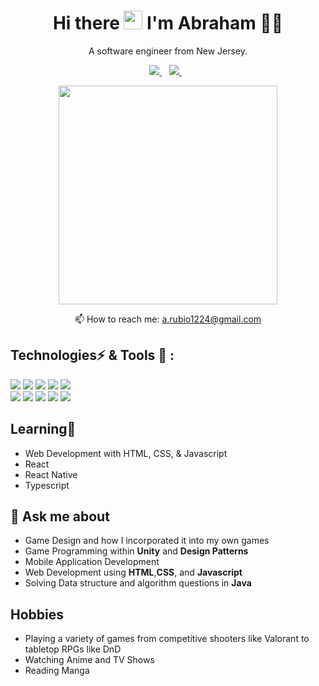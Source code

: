 
<h1 align='center'>
  Hi there <img src="https://raw.githubusercontent.com/MartinHeinz/MartinHeinz/master/wave.gif" width="30px">
 I'm Abraham 👨‍💻
</h1>

<p align='center'>
  A software engineer from New Jersey.
</p>

<p align='center'>

 <a href="https://www.linkedin.com/in/abraham-rubio/">
    <img src="https://img.shields.io/badge/linkedin-%230077B5.svg?&style=for-the-badge&logo=linkedin&logoColor=white" />
  </a>&nbsp;&nbsp;
<a href="https://abe-54.itch.io/">
    <img src="https://img.shields.io/badge/Itch.io-FA5C5C?style=for-the-badge&logo=itchdotio&logoColor=white" />
  </a>&nbsp;&nbsp;
</p>

<p align='center'>
  <a href="#"><img src="https://github-readme-stats-sigma-five.vercel.app/api?username=Abe-54&show_icons=true&theme=dark" width="350"></a>
</p>

<p align='center'>
  📫 How to reach me: <a href='mailto:a.rubio1224@gmail.com'>a.rubio1224@gmail.com</a>
</p>

<p>
  <h2 align='start'><b>Technologies⚡ & Tools 🔧 :</b></h2>
</p>

<p align='start'>
 <a href="#"><img src="https://img.shields.io/badge/c%23-%23239120.svg?style=for-the-badge&logo=c-sharp&logoColor=white"></a>
 <a href="#"><img src="https://img.shields.io/badge/java-%23ED8B00.svg?style=for-the-badge&logo=java&logoColor=white"></a>
 <a href="#"><img src="https://img.shields.io/badge/Python-FFD43B?style=for-the-badge&logo=python&logoColor=blue"></a>
 <a href="#"><img src="https://img.shields.io/badge/html5-%23E34F26.svg?style=for-the-badge&logo=html5&logoColor=white"></a>
 <a href="#"><img src="https://img.shields.io/badge/css3-%231572B6.svg?style=for-the-badge&logo=css3&logoColor=white"></a>
 <br>
 <a href="#"><img src="https://img.shields.io/badge/VSCode-0078D4?style=for-the-badge&logo=visual%20studio%20code&logoColor=white"></a>
 <a href="#"><img src="https://img.shields.io/badge/unity-%23000000.svg?style=for-the-badge&logo=unity&logoColor=white"></a>
 <a href="#"><img src="https://img.shields.io/badge/IntelliJ_IDEA-000000.svg?style=for-the-badge&logo=intellij-idea&logoColor=white"></a>
 <a href="#"><img src="https://img.shields.io/badge/Rider-000000?style=for-the-badge&logo=Rider&logoColor=white"></a>
 <a href="#"><img src="https://img.shields.io/badge/GitHub-100000?style=for-the-badge&logo=github&logoColor=white"></a>
</p>


  
## Learning🌱 
 - Web Development with HTML, CSS, & Javascript
 - React
 - React Native
 - Typescript

## 💬 Ask me about
- Game Design and how I incorporated it into my own games
- Game Programming within **Unity** and **Design Patterns**
- Mobile Application Development
- Web Development using **HTML**,**CSS**, and **Javascript**
- Solving Data structure and algorithm questions in **Java**

## Hobbies
- Playing a variety of games from competitive shooters like Valorant to tabletop RPGs like DnD
- Watching Anime and TV Shows
- Reading Manga

